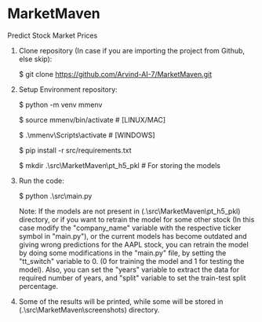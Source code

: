 # MarketMaven
Predict Stock Market Prices

1. Clone repository (In case if you are importing the project from Github, else skip):

    $ git clone https://github.com/Arvind-AI-7/MarketMaven.git


2. Setup Environment repository:

    $ python -m venv mmenv

    $ source mmenv/bin/activate                # [LINUX/MAC]

    $ .\mmenv\Scripts\activate                 # [WINDOWS]

    $ pip install -r src/requirements.txt

    $ mkdir .\src\MarketMaven\pt_h5_pkl        # For storing the models

3. Run the code:

   $ python .\src\main.py

   Note: If the models are not present in (.\src\MarketMaven\pt_h5_pkl\) directory,
         or if you want to retrain the model for some other stock (In this case modify 
         the "company_name" variable with the respective ticker symbol in "main.py"), 
         or the current models has become outdated and giving wrong predictions
         for the AAPL stock, you can retrain the model by doing some modifications
         in the "main.py" file, by setting the "tt_switch" variable to 0.
         (0 for training the model and 1 for testing the model). Also, you
         can set the "years" variable to extract the data for required number of
         years, and "split" variable to set the train-test split percentage.

4. Some of the results will be printed, while some will be stored in
   (.\src\MarketMaven\screenshots\) directory.

